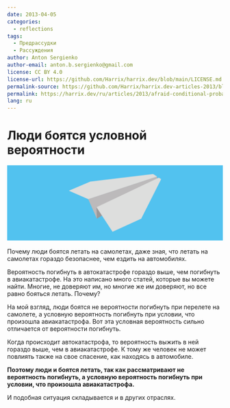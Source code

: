 ```yaml
---
date: 2013-04-05
categories:
  - reflections
tags:
  - Предрассудки
  - Рассуждения
author: Anton Sergienko
author-email: anton.b.sergienko@gmail.com
license: CC BY 4.0
license-url: https://github.com/Harrix/harrix.dev/blob/main/LICENSE.md
permalink-source: https://github.com/Harrix/harrix.dev-articles-2013/blob/main/afraid-conditional-probability/afraid-conditional-probability.md
permalink: https://harrix.dev/ru/articles/2013/afraid-conditional-probability/
lang: ru
---
```


# Люди боятся условной вероятности

![Featured image](featured-image.svg)

Почему люди боятся летать на самолетах, даже зная, что летать на самолетах гораздо безопаснее, чем ездить на автомобилях.

Вероятность погибнуть в автокатастрофе гораздо выше, чем погибнуть в авиакатастрофе. На это написано много статей, которые вы можете найти. Многие, не доверяют им, но многие же им доверяют, но все равно бояться летать. Почему?

На мой взгляд, люди боятся не вероятности погибнуть при перелете на самолете, а условную вероятность погибнуть при условии, что произошла авиакатастрофа. Вот эта условная вероятность сильно отличается от вероятности погибнуть.

Когда происходит автокатастрофа, то вероятность выжить в ней гораздо выше, чем в авиакатастрофе. К тому же человек не может повлиять также на свое спасение, как находясь в автомобиле.

**Поэтому люди и боятся летать, так как рассматривают не вероятность погибнуть, а условную вероятность погибнуть при условии, что произошла авиакатастрофа.**

И подобная ситуация складывается и в других отраслях.
